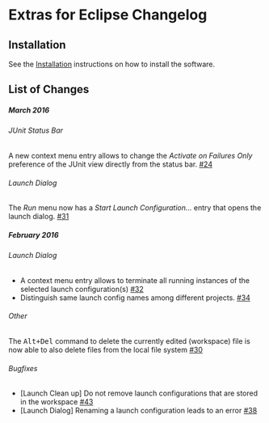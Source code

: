 # Extras for Eclipse Changelog

## Installation

See the [Installation](https://github.com/rherrmann/eclipse-extras/blob/master/README.md#installation) instructions on how to install the software.


## List of Changes
##### March 2016 
###### JUnit Status Bar
A new context menu entry allows to change the _Activate on Failures Only_ preference of the JUnit view directly from the status bar. [#24](https://github.com/rherrmann/eclipse-extras/issues/24)

###### Launch Dialog
The _Run_ menu now has a _Start Launch Configuration..._ entry that opens the launch dialog. [#31](https://github.com/rherrmann/eclipse-extras/issues/31)

##### February 2016
###### Launch Dialog
* A context menu entry allows to terminate all running instances of the selected launch configuration(s) [#32](https://github.com/rherrmann/eclipse-extras/issues/32)
* Distinguish same launch config names among different projects. [#34](https://github.com/rherrmann/eclipse-extras/issues/34)

###### Other
The <kbd>Alt+Del</kbd> command to delete the currently edited (workspace) file is now able to also delete files from the local file system [#30](https://github.com/rherrmann/eclipse-extras/issues/30)

###### Bugfixes
* [Launch Clean up] Do not remove launch configurations that are stored in the workspace [#43](https://github.com/rherrmann/eclipse-extras/issues/43)
* [Launch Dialog] Renaming a launch configuration leads to an error [#38](https://github.com/rherrmann/eclipse-extras/issues/38)
